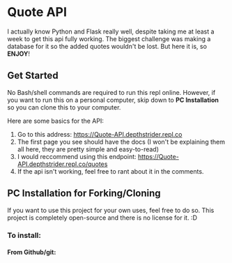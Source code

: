 # Quote API
I actually know Python and Flask really well, despite taking me at least a week to get this api fully working.  The biggest challenge was making a database for it so the added quotes wouldn't be lost.  But here it is, so **ENJOY**!

## Get Started
No Bash/shell commands are required to run this repl online.  However, if you want to run this on a personal computer, skip down to **PC Installation** so you can clone this to your computer.


Here are some basics for the API:

1. Go to this address: https://Quote-API.depthstrider.repl.co
2. The first page you see should have the docs (I won't be explaining them all here, they are pretty simple and easy-to-read)
3. I would reccommend using this endpoint: https://Quote-API.depthstrider.repl.co/quotes
4. If the api isn't working, feel free to rant about it in the comments.

## PC Installation for Forking/Cloning
If you want to use this project for your own uses, feel free to do so.  This project is completely open-source and there is no license for it. :D

### To install:
#### From Github/git:
